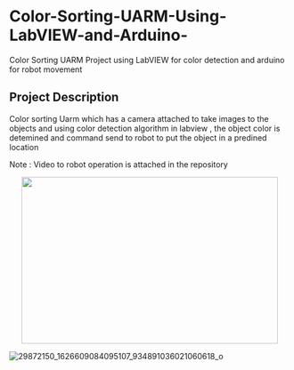 # Color-Sorting-UARM-Using-LabVIEW-and-Arduino-
Color Sorting UARM Project using LabVIEW for color detection and arduino for robot movement


## Project Description 
Color sorting Uarm which has a camera attached to take images to the objects and using color detection algorithm in labview , the object color is detemined and command send to robot to put the object in a predined location 

Note : Video to robot operation is attached in the repository

<p align="center">
  <img width="460" height="300" src="https://user-images.githubusercontent.com/98288035/156266074-f96bb2e6-d361-44f1-a425-8843b6709949.gif">
</p>

![29872150_1626609084095107_934891036021060618_o](https://user-images.githubusercontent.com/98288035/154354718-84085a51-9cc6-4734-b80f-eb6114f92b87.jpg)

